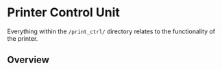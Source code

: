 # Printer Control Unit

Everything within the `/print_ctrl/` directory relates to the functionality of the printer.

## Overview
